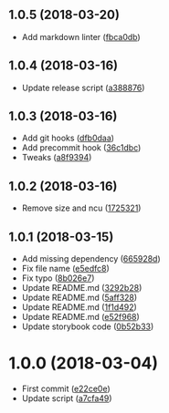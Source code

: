 <a name="1.0.5"></a>
## 1.0.5 (2018-03-20)

* Add markdown linter ([fbca0db](https://github.com/Kikobeats/generator-react/commit/fbca0db))



<a name="1.0.4"></a>
## 1.0.4 (2018-03-16)

* Update release script ([a388876](https://github.com/Kikobeats/generator-react/commit/a388876))



<a name="1.0.3"></a>
## 1.0.3 (2018-03-16)

* Add git hooks ([dfb0daa](https://github.com/Kikobeats/generator-react/commit/dfb0daa))
* Add precommit hook ([36c1dbc](https://github.com/Kikobeats/generator-react/commit/36c1dbc))
* Tweaks ([a8f9394](https://github.com/Kikobeats/generator-react/commit/a8f9394))



<a name="1.0.2"></a>
## 1.0.2 (2018-03-16)

* Remove size and ncu ([1725321](https://github.com/Kikobeats/generator-react/commit/1725321))



<a name="1.0.1"></a>
## 1.0.1 (2018-03-15)

* Add missing dependency ([665928d](https://github.com/Kikobeats/generator-react/commit/665928d))
* Fix file name ([e5edfc8](https://github.com/Kikobeats/generator-react/commit/e5edfc8))
* Fix typo ([8b026e7](https://github.com/Kikobeats/generator-react/commit/8b026e7))
* Update README.md ([3292b28](https://github.com/Kikobeats/generator-react/commit/3292b28))
* Update README.md ([5aff328](https://github.com/Kikobeats/generator-react/commit/5aff328))
* Update README.md ([1f1d492](https://github.com/Kikobeats/generator-react/commit/1f1d492))
* Update README.md ([e52f968](https://github.com/Kikobeats/generator-react/commit/e52f968))
* Update storybook code ([0b52b33](https://github.com/Kikobeats/generator-react/commit/0b52b33))



<a name="1.0.0"></a>
# 1.0.0 (2018-03-04)

* First commit ([e22ce0e](https://github.com/Kikobeats/generator-react/commit/e22ce0e))
* Update script ([a7cfa49](https://github.com/Kikobeats/generator-react/commit/a7cfa49))



